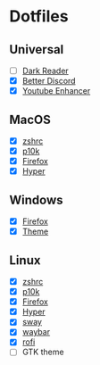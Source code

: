 # Dotfiles

## Universal

- [ ] [Dark Reader](darkReader)
- [x] [Better Discord](betterDiscord)
- [x] [Youtube Enhancer](youtubeEnhancer)

## MacOS

- [x] [zshrc](zshrc/macos)
- [x] [p10k](p10k/macos)
- [x] [Firefox](firefox/macos)
- [x] [Hyper](hyper/macos)

## Windows

- [x] [Firefox](firefox/windows)
- [x] [Theme](theme)

## Linux

- [x] [zshrc](zshrc/linux)
- [x] [p10k](p10k/linux)
- [x] [Firefox](firefox/linux)
- [x] [Hyper](hyper/linux)
- [x] [sway](sway)
- [x] [waybar](waybar)
- [x] [rofi](rofi)
- [ ] GTK theme
